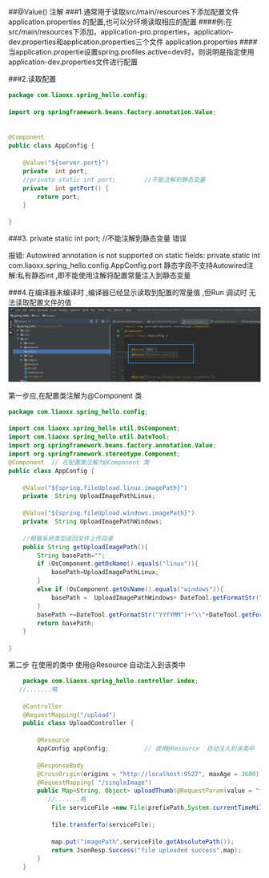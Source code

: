 ##@Value()  注解
###1.通常用于读取src/main/resources下添加配置文件application.properties 的配置,也可以分环境读取相应的配置
####例:在src/main/resources下添加，application-pro.properties，application-dev.properties和application.properties三个文件 application.properties
####当application.propertie设置spring.profiles.active=dev时，则说明是指定使用application-dev.properties文件进行配置


###2.读取配置
````java
package com.liaoxx.spring_hello.config;
    
import org.springframework.beans.factory.annotation.Value;

    
@Component
public class AppConfig {
        
    @Value("${server.port}")
    private  int port;    
    //private static int port;        //不能注解到静态变量
    private  int getPort() {
        return port;
    }
        
}

````
###3.    private static int port;        //不能注解到静态变量  错误

报错: Autowired annotation is not supported on static fields: private static int com.liaoxx.spring_hello.config.AppConfig.port
静态字段不支持Autowired注解:私有静态int  ,即不能使用注解将配置常量注入到静态变量


###4.在编译器未编译时 ,编译器已经显示读取到配置的常量值 ,但Run 调试时 无法读取配置文件的值
![Value_04](./../doc/images/Value_04.png)



第一步应,在配置类注解为@Component 类


```java
package com.liaoxx.spring_hello.config;

import com.liaoxx.spring_hello.util.OsComponent;
import com.liaoxx.spring_hello.util.DateTool;
import org.springframework.beans.factory.annotation.Value;
import org.springframework.stereotype.Component;
@Component  // 在配置类注解为@Component 类
public class AppConfig {

    @Value("${spring.fileUpload.linux.imagePath}")
    private  String UploadImagePathLinux;

    @Value("${spring.fileUpload.windows.imagePath}")
    private  String UploadImagePathWindows;

    //根据系统类型返回文件上传目录
    public String getUploadImagePath(){
        String basePath="";
        if (OsComponent.getOsName().equals("linux")){
            basePath=UploadImagePathLinux;
        }
        else if (OsComponent.getOsName().equals("windows")){
            basePath =  UploadImagePathWindows+ DateTool.getFormatStr("YYYYMM")+"\\"+DateTool.getFormatStr("dd")+"\\";
        }
        basePath +=DateTool.getFormatStr("YYYYMM")+"\\"+DateTool.getFormatStr("dd")+"\\";
        return basePath;
    }

}
```




第二步  在使用的类中  使用@Resource  自动注入到该类中
```java
    package com.liaoxx.spring_hello.controller.index;
   //.......略
    
    @Controller
    @RequestMapping("/upload")  
    public class UploadController {
       
        @Resource
        AppConfig appConfig;          // 使用@Resource  自动注入到该类中      
    
        @ResponseBody
        @CrossOrigin(origins = "http://localhost:9527", maxAge = 3600)
        @RequestMapping( "/singleImage")
        public Map<String, Object> uploadThumb(@RequestParam(value = "file") MultipartFile file) throws IOException, NoSuchAlgorithmException {
           //.......略
            File serviceFile =new File(prefixPath,System.currentTimeMillis()+suffixName);
           
            file.transferTo(serviceFile);
           
            map.put("imagePath",serviceFile.getAbsolutePath());
            return JsonResp.Success("file uploaded success",map);
        }
    }

```

